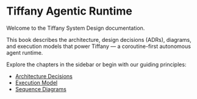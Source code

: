 # Tiffany Agentic Runtime

Welcome to the Tiffany System Design documentation.

This book describes the architecture, design decisions (ADRs), diagrams, and execution models that power Tiffany — a coroutine-first autonomous agent runtime.

Explore the chapters in the sidebar or begin with our guiding principles:

- [Architecture Decisions](./adrs/index.md)
- [Execution Model](./whitepapers/runtime.md)
- [Sequence Diagrams](./diagrams/scheduler_sequence.mmd)
